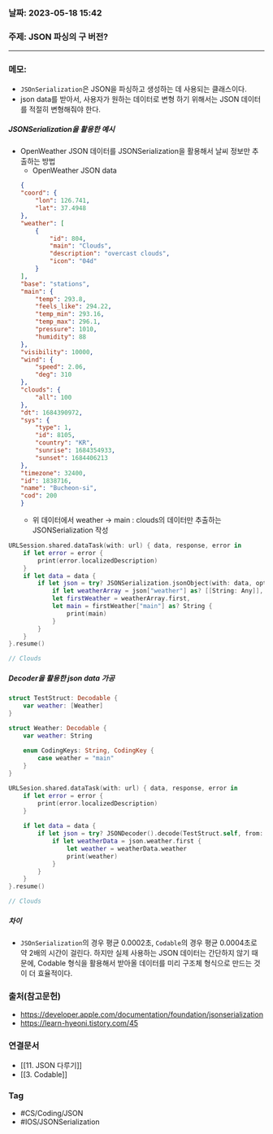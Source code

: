 ### 날짜: 2023-05-18 15:42

### 주제: JSON 파싱의 구 버전? 
---
### 메모: 
- `JSOnSerialization`은 JSON을 파싱하고 생성하는 데 사용되는 클래스이다. 
- json data를 받아서, 사용자가 원하는 데이터로 변형 하기 위해서는 JSON 데이터를 적절히 변형해줘야 한다. 
##### JSONSerialization을 활용한 예시
- OpenWeather JSON 데이터를 JSONSerialization을 활용해서 날씨 정보만 추출하는 방법
	- OpenWeather JSON data
	``` json
	{
    "coord": {
        "lon": 126.741,
        "lat": 37.4948
    },
    "weather": [
        {
            "id": 804,
            "main": "Clouds",
            "description": "overcast clouds",
            "icon": "04d"
        }
    ],
    "base": "stations",
    "main": {
        "temp": 293.8,
        "feels_like": 294.22,
        "temp_min": 293.16,
        "temp_max": 296.1,
        "pressure": 1010,
        "humidity": 88
    },
    "visibility": 10000,
    "wind": {
        "speed": 2.06,
        "deg": 310
    },
    "clouds": {
        "all": 100
    },
    "dt": 1684390972,
    "sys": {
        "type": 1,
        "id": 8105,
        "country": "KR",
        "sunrise": 1684354933,
        "sunset": 1684406213
    },
    "timezone": 32400,
    "id": 1838716,
    "name": "Bucheon-si",
    "cod": 200
	}
	```
	- 위 데이터에서 weather -> main : clouds의 데이터만 추출하는 JSONSerialization 작성
``` swift 
URLSession.shared.dataTask(with: url) { data, response, error in 
	if let error = error { 
		print(error.localizedDescription)
	}
	if let data = data { 
		if let json = try? JSONSerialization.jsonObject(with: data, options: []) as? [String: Any] { 
			if let weatherArray = json["weather"] as? [[String: Any]], 
			let firstWeather = weatherArray.first, 
			let main = firstWeather["main"] as? String { 
				print(main)
			}
		}
	}
}.resume()

// Clouds
```
##### Decoder을 활용한 json data 가공
``` swift
struct TestStruct: Decodable { 
	var weather: [Weather]
}

struct Weather: Decodable { 
	var weather: String
	
	enum CodingKeys: String, CodingKey { 
		case weather = "main"
	}
}

URLSesion.shared.dataTask(with: url) { data, response, error in 
	if let error = error { 
		print(error.localizedDescription)
	}
	
	if let data = data { 
		if let json = try? JSONDecoder().decode(TestStruct.self, from: data) { 
			if let weatherData = json.weather.first { 
				let weather = weatherData.weather
				print(weather)
			}
		}
	}
}.resume()

// Clouds
```
##### 차이 
- `JSOnSerialization`의 경우 평균 0.0002초, `Codable`의 경우 평균 0.0004초로 약 2배의 시간이 걸린다. 하지만 실제 사용하는 JSON 데이터는 간단하지 않기 때문에, Codable 형식을 활용해서 받아올 데이터를 미리 구조체 형식으로 만드는 것이 더 효율적이다. 

### 출처(참고문헌) 
- https://developer.apple.com/documentation/foundation/jsonserialization
- https://learn-hyeoni.tistory.com/45

### 연결문서 
- [[11. JSON 다루기]]
- [[3. Codable]]

### Tag
- #CS/Coding/JSON 
- #IOS/JSONSerialization 